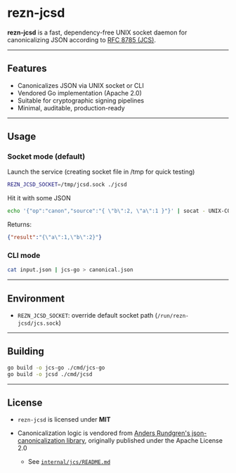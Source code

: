 # rezn-jcsd

**rezn-jcsd** is a fast, dependency-free UNIX socket daemon for canonicalizing JSON according to [RFC 8785 (JCS)](https://datatracker.ietf.org/doc/html/rfc8785).  

---

## Features

- Canonicalizes JSON via UNIX socket or CLI
- Vendored Go implementation (Apache 2.0)
- Suitable for cryptographic signing pipelines
- Minimal, auditable, production-ready

---

## Usage

### Socket mode (default)

Launch the service (creating socket file in /tmp for quick testing)

```bash
REZN_JCSD_SOCKET=/tmp/jcsd.sock ./jcsd
```

Hit it with some JSON

```bash
echo '{"op":"canon","source":"{ \"b\":2, \"a\":1 }"}' | socat - UNIX-CONNECT:/tmp/jcsd.sock
````

Returns:

```json
{"result":"{\"a\":1,\"b\":2}"}
```

### CLI mode

```bash
cat input.json | jcs-go > canonical.json
```

---

## Environment

* `REZN_JCSD_SOCKET`: override default socket path (`/run/rezn-jcsd/jcs.sock`)

---

## Building

```bash
go build -o jcs-go ./cmd/jcs-go
go build -o jcsd ./cmd/jcsd
```

---

## License

* `rezn-jcsd` is licensed under **MIT**
* Canonicalization logic is vendored from [Anders Rundgren's json-canonicalization library](https://github.com/cyberphone/json-canonicalization), originally published under the Apache License 2.0

  * See [`internal/jcs/README.md`](internal/jcs/README.md)
